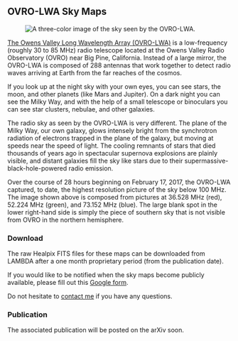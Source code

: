 ## OVRO-LWA Sky Maps

<figure>
    <img src="imgs/ovro-lwa-sky-map.png"
        alt="A three-color image of the sky seen by the OVRO-LWA."
        title="A three-color image of the sky seen by the OVRO-LWA.">
</figure>

[The Owens Valley Long Wavelength Array (OVRO-LWA)](http://www.tauceti.caltech.edu/LWA/) is a
low-frequency (roughly 30 to 85 MHz) radio telescope located at the Owens Valley Radio Observatory
(OVRO) near Big Pine, California.  Instead of a large mirror, the OVRO-LWA is composed of 288
antennas that work together to detect radio waves arriving at Earth from the far reaches of the
cosmos.

If you look up at the night sky with your own eyes, you can see stars, the moon, and other planets
(like Mars and Jupiter). On a dark night you can see the Milky Way, and with the help of a small
telescope or binoculars you can see star clusters, nebulae, and other galaxies.

The radio sky as seen by the OVRO-LWA is very different. The plane of the Milky Way, our own galaxy,
glows intensely bright from the synchrotron radiation of electrons trapped in the plane of the
galaxy, but moving at speeds near the speed of light. The cooling remnants of stars that died
thousands of years ago in spectacular supernova explosions are plainly visible, and distant galaxies
fill the sky like stars due to their supermassive-black-hole-powered radio emission.

Over the course of 28 hours beginning on February 17, 2017, the OVRO-LWA captured, to date, the
highest resolution picture of the sky below 100 MHz. The image shown above is composed from pictures
at 36.528 MHz (red), 52.224 MHz (green), and 73.152 MHz (blue). The large blank spot in the lower
right-hand side is simply the piece of southern sky that is not visible from OVRO in the northern
hemisphere.

### Download

The raw Healpix FITS files for these maps can be downloaded from LAMBDA after a one month
proprietary period (from the publication date).

If you would like to be notified when the sky maps become publicly available, please fill out this
[Google form](https://goo.gl/forms/FjoCsP18M2PhvXql1).

Do not hesitate to [contact me](mailto:michael.w.eastwood@gmail.com) if you have any questions.

### Publication

The associated publication will be posted on the arXiv soon.

